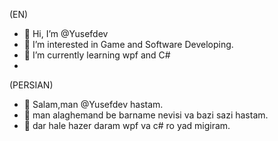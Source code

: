 (EN)
- 👋 Hi, I’m @Yusefdev
- 👀 I’m interested in Game and Software Developing.
- 🌱 I’m currently learning wpf and C#
- 
(PERSIAN)
- 👋 Salam,man @Yusefdev hastam.
- 👀 man alaghemand be barname nevisi va bazi sazi hastam.
- 🌱 dar hale hazer daram wpf va c# ro yad migiram.
